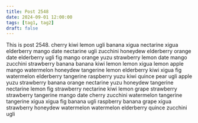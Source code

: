 ```yaml
---
title: Post 2548
date: 2024-09-01 12:00:00
tags: [tag1, tag2]
draft: false
---
```

This is post 2548.
cherry
kiwi
lemon
ugli
banana
xigua
nectarine
xigua
elderberry
mango
date
nectarine
ugli
zucchini
honeydew
elderberry
orange
date
elderberry
ugli
fig
mango
orange
yuzu
strawberry
lemon
date
mango
zucchini
strawberry
banana
banana
kiwi
lemon
lemon
xigua
lemon
apple
mango
watermelon
honeydew
tangerine
lemon
elderberry
kiwi
xigua
fig
watermelon
elderberry
tangerine
raspberry
yuzu
kiwi
quince
pear
ugli
apple
yuzu
strawberry
banana
orange
nectarine
yuzu
honeydew
tangerine
nectarine
lemon
fig
strawberry
nectarine
kiwi
lemon
grape
strawberry
strawberry
tangerine
mango
date
cherry
zucchini
watermelon
tangerine
tangerine
xigua
xigua
fig
banana
ugli
raspberry
banana
grape
xigua
strawberry
honeydew
watermelon
watermelon
elderberry
quince
zucchini
ugli
